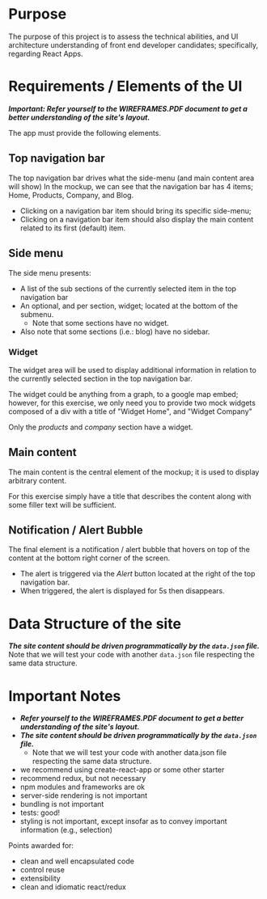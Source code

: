 # Purpose
The purpose of this project is to assess the technical abilities, and UI architecture understanding
 of front end developer candidates; specifically, regarding React Apps.

# Requirements / Elements of the UI

***Important: Refer yourself to the WIREFRAMES.PDF document to get a better understanding of the site's layout.***

The app must provide the following elements.

## Top navigation bar
The top navigation bar drives what the side-menu (and main content area will show)
In the mockup, we can see that the navigation bar has 4 items; Home, Products, Company, and Blog.

- Clicking on a navigation bar item should bring its specific side-menu; 
- Clicking on a navigation bar item should also display the main content related to its first (default) item.

## Side menu 
The side menu presents:
  - A list of the sub sections of the currently selected item in the top navigation bar
  - An optional, and per section, widget; located at the bottom of the submenu.
    - Note that some sections have no widget.
  - Also note that some sections (i.e.: blog) have no sidebar.

### Widget  
The widget area will be used to display additional information in relation to the currently selected section in the top navigation bar.

The widget could be anything from a graph, to a google map embed; however, for this exercise, we only need you to provide two mock widgets composed of a div with a title of "Widget Home", and "Widget Company"

Only the *products* and *company* section have a widget.

## Main content

The main content is the central element of the mockup; it is used to display arbitrary content.

For this exercise simply have a title that describes the content along with some filler text will be sufficient.

## Notification / Alert Bubble

The final element is a notification / alert bubble that hovers on top of the content at the bottom right corner of the screen.

 - The alert is triggered via the *Alert* button located at the right of the top navigation bar.
 - When triggered, the alert is displayed for 5s then disappears.

# Data Structure of the site

***The site content should be driven programmatically by the `data.json` file.***
Note that we will test your code with another `data.json` file respecting the same data structure.

# Important Notes
  - ***Refer yourself to the WIREFRAMES.PDF document to get a better understanding of the site's layout.***
  - ***The site content should be driven programmatically by the `data.json` file.***
    - Note that we will test your code with another data.json file respecting the same data structure.
  - we recommend using create-react-app or some other starter
  - recommend redux, but not necessary
  - npm modules and frameworks are ok
  - server-side rendering is not important
  - bundling is not important
  - tests: good!
  - styling is not important, except insofar as to convey important information (e.g., selection)

Points awarded for:
  - clean and well encapsulated code
  - control reuse
  - extensibility
  - clean and idiomatic react/redux



